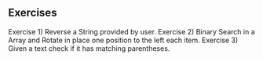 ## Exercises

Exercise 1) Reverse a String provided by user.
Exercise 2) Binary Search in a Array and Rotate in place one position to the left each item.
Exercise 3) Given a text check if it has matching parentheses.
   



